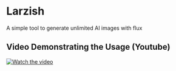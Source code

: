 # Larzish

A simple tool to generate unlimited AI images with flux

## Video Demonstrating the Usage (Youtube)

[![Watch the video](https://i.imgflip.com/853nb8.jpg)](https://www.youtube.com/watch?v=kZr7yd_Y_Eg)


